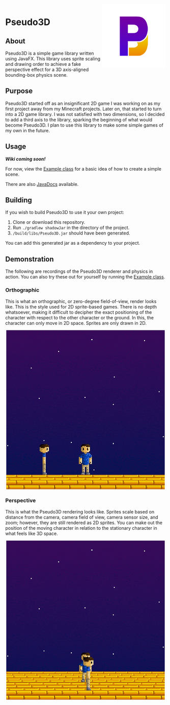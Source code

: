 <img src="img/Logo.svg" alt="Logo" title = "Logo" align="right" width="200" height="200" />

# Pseudo3D

## About
Pseudo3D is a simple game library written using JavaFX. This library uses sprite scaling and drawing order to achieve a fake perspective effect for a 3D axis-aligned bounding-box physics scene.

## Purpose
Pseudo3D started off as an insignificant 2D game I was working on as my first project away from my Minecraft projects. Later on, that started to turn into a 2D game library. I was not satisfied with two dimensions, so I decided to add a third axis to the library, sparking the beginning of what would become Pseudo3D. I plan to use this library to make some simple games of my own in the future.

## Usage
***Wiki coming soon!***

For now, view the [Example class](src/test/java/Example.java) for a basic idea of how to create a simple scene.

There are also [JavaDocs](https://jeremynoesen.github.io/Pseudo3D/javadoc) available.

## Building
If you wish to build Pseudo3D to use it your own project:  

1. Clone or download this repository.
2. Run `./gradlew shadowJar` in the directory of the project.
3. `/build/libs/Pseudo3D.jar` should have been generated.  

You can add this generated jar as a dependency to your project.

## Demonstration
The following are recordings of the Pseudo3D renderer and physics in action. You can also try these out for yourself by running the [Example class](src/test/java/Example.java).

### Orthographic
This is what an orthographic, or zero-degree field-of-view, render looks like. This is the style used for 2D sprite-based games. There is no depth whatsoever, making it difficult to decipher the exact positioning of the character with respect to the other character or the ground. In this, the character can only move in 2D space. Sprites are only drawn in 2D.

<div align="center" ><img src="img/Orthographic.gif" alt="Orthographic example" title="Orthographic example" /></div>

### Perspective
This is what the Pseudo3D rendering looks like. Sprites scale based on distance from the camera, camera field of view, camera sensor size, and zoom; however, they are still rendered as 2D sprites. You can make out the position of the moving character in relation to the stationary character in what feels like 3D space.

<div align="center" ><img src="img/Perspective.gif" alt="Perspective example" title="Perspective example" /></div>
